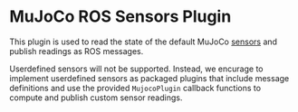 # MuJoCo ROS Sensors Plugin

This plugin is used to read the state of the default MuJoCo [sensors](https://mujoco.readthedocs.io/en/latest/XMLreference.html#sensor) and publish readings as ROS messages.

Userdefined sensors will not be supported. Instead, we encurage to implement userdefined sensors as packaged plugins that include message definitions and use the provided `MujocoPlugin` callback functions to compute and publish custom sensor readings.
